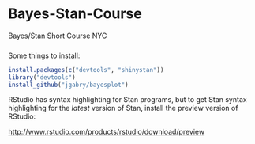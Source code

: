 # Bayes-Stan-Course
Bayes/Stan Short Course NYC


### 

Some things to install:

```r
install.packages(c("devtools", "shinystan"))
library("devtools")
install_github("jgabry/bayesplot")
```

RStudio has syntax highlighting for Stan programs, but to get Stan syntax highlighting for the _latest_ version of Stan, install the 
preview version of RStudio:

http://www.rstudio.com/products/rstudio/download/preview
